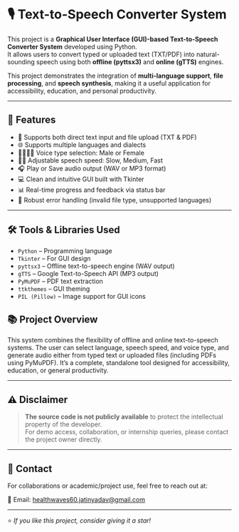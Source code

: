 # 🎙️ Text-to-Speech Converter System

This project is a **Graphical User Interface (GUI)-based Text-to-Speech Converter System** developed using Python.  
It allows users to convert typed or uploaded text (TXT/PDF) into natural-sounding speech using both **offline (pyttsx3)** and **online (gTTS)** engines.  

This project demonstrates the integration of **multi-language support**, **file processing**, and **speech synthesis**, making it a useful application for accessibility, education, and personal productivity.

---

## 🚀 Features

- 📁 Supports both direct text input and file upload (TXT & PDF)
- 🌐 Supports multiple languages and dialects
- 👨‍🦱👩‍🦱 Voice type selection: Male or Female
- 🐢🐇 Adjustable speech speed: Slow, Medium, Fast
- 🎧 Play or Save audio output (WAV or MP3 format)
- 💻 Clean and intuitive GUI built with Tkinter
- 📊 Real-time progress and feedback via status bar
- 🚫 Robust error handling (invalid file type, unsupported languages)

---

## 🛠️ Tools & Libraries Used

- `Python` – Programming language
- `Tkinter` – For GUI design
- `pyttsx3` – Offline text-to-speech engine (WAV output)
- `gTTS` – Google Text-to-Speech API (MP3 output)
- `PyMuPDF` – PDF text extraction
- `ttkthemes` – GUI theming
- `PIL (Pillow)` – Image support for GUI icons


## 📚 Project Overview

This system combines the flexibility of offline and online text-to-speech systems. The user can select language, speech speed, and voice type, and generate audio either from typed text or uploaded files (including PDFs using PyMuPDF). It’s a complete, standalone tool designed for accessibility, education, or general productivity.

---

## ⚠️ Disclaimer

> **The source code is not publicly available** to protect the intellectual property of the developer.  
> For demo access, collaboration, or internship queries, please contact the project owner directly.

---

## 📩 Contact

For collaborations or academic/project use, feel free to reach out at:

📧 Email: healthwaves60.jatinyadav@gmail.com 

---

⭐ *If you like this project, consider giving it a star!*

